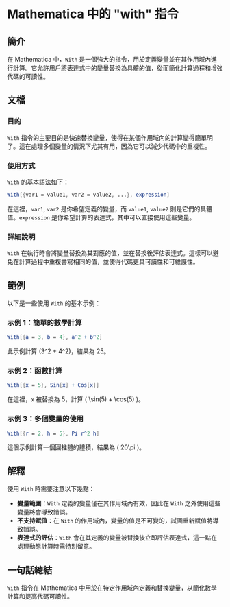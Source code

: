 <!--
Meta Description: # Mathematica 中的 "with" 指令 ## 簡介 在 Mathematica 中，`With` 是一個強大的指令，用於定義變量並在其作用域內進行計算。它允許用戶將表達式中的變量替換為具體的值，從而簡化計算過程和增強代碼的可讀性。 ## 文檔 ### 目的 `With` 指令的主要目的...
Meta Keywords: mathematica, var1, value1, var2, value2
-->

# Mathematica 中的 "with" 指令

## 簡介
在 Mathematica 中，`With` 是一個強大的指令，用於定義變量並在其作用域內進行計算。它允許用戶將表達式中的變量替換為具體的值，從而簡化計算過程和增強代碼的可讀性。

## 文檔
### 目的
`With` 指令的主要目的是快速替換變量，使得在某個作用域內的計算變得簡單明了。這在處理多個變量的情況下尤其有用，因為它可以減少代碼中的重複性。

### 使用方式
`With` 的基本語法如下：
```mathematica
With[{var1 = value1, var2 = value2, ...}, expression]
```
在這裡，`var1`, `var2` 是你希望定義的變量，而 `value1`, `value2` 則是它們的具體值。`expression` 是你希望計算的表達式，其中可以直接使用這些變量。

### 詳細說明
`With` 在執行時會將變量替換為其對應的值，並在替換後評估表達式。這樣可以避免在計算過程中重複書寫相同的值，並使得代碼更具可讀性和可維護性。

## 範例
以下是一些使用 `With` 的基本示例：

### 示例 1：簡單的數學計算
```mathematica
With[{a = 3, b = 4}, a^2 + b^2]
```
此示例計算 \(3^2 + 4^2\)，結果為 25。

### 示例 2：函數計算
```mathematica
With[{x = 5}, Sin[x] + Cos[x]]
```
在這裡，`x` 被替換為 5，計算 \( \sin(5) + \cos(5) \)。

### 示例 3：多個變量的使用
```mathematica
With[{r = 2, h = 5}, Pi r^2 h]
```
這個示例計算一個圓柱體的體積，結果為 \( 20\pi \)。

## 解釋
使用 `With` 時需要注意以下幾點：
- **變量範圍**：`With` 定義的變量僅在其作用域內有效，因此在 `With` 之外使用這些變量將會導致錯誤。
- **不支持賦值**：在 `With` 的作用域內，變量的值是不可變的，試圖重新賦值將導致錯誤。
- **表達式的評估**：`With` 會在其定義的變量被替換後立即評估表達式，這一點在處理動態計算時需特別留意。

## 一句話總結
`With` 指令在 Mathematica 中用於在特定作用域內定義和替換變量，以簡化數學計算和提高代碼可讀性。